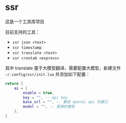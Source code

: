 # ssr

这是一个工具库项目

目前支持的工具：

- `ssr json <text>`
- `ssr timestamp`
- `ssr translate <text>`
- `ssr crontab <express>`

其中 translate 基于大模型翻译，需要配置大模型，新建文件 `~/.config/ssr/init.lua` 并添加如下配置：

```lua
return {
    ai = {
        enable = true,
        key = "", -- api key
        base_url = "", -- 兼容 openai api 的接口
        model = "", -- 使用的模型
    },
}
```
